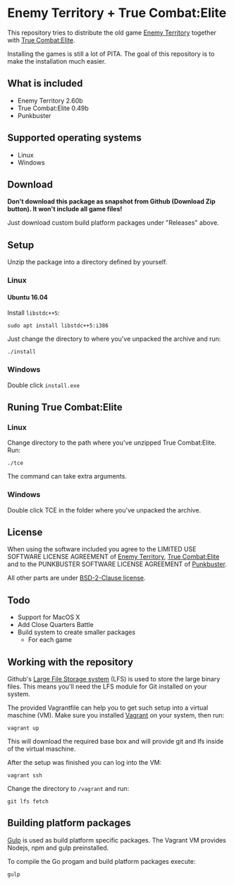 # Enemy Territory + True Combat:Elite

This repository tries to distribute the old game [Enemy Territory](http://www.enemy-territory.com/)
together with [True Combat:Elite](http://www.truecombat.net/).

Installing the games is still a lot of PITA. The goal of this repository is to make the installation much easier.

## What is included

- Enemy Territory 2.60b
- True Combat:Elite 0.49b
- Punkbuster

## Supported operating systems

- Linux
- Windows

## Download

**Don't download this package as snapshot from Github (Download Zip button). It won't include all game files!**

Just download custom build platform packages under "Releases" above.

## Setup

Unzip the package into a directory defined by yourself.

### Linux

#### Ubuntu 16.04

Install `libstdc++5`:

```
sudo apt install libstdc++5:i386
```

Just change the directory to where you've unpacked the archive and run:

```
./install
```

### Windows

Double click `install.exe`

## Runing True Combat:Elite

### Linux

Change directory to the path where you've unzipped True Combat:Elite.
Run:

```
./tce
```

The command can take extra arguments.

### Windows

Double click TCE in the folder where you've unpacked the archive.

## License

When using the software included you agree to the LIMITED USE SOFTWARE LICENSE AGREEMENT of
[Enemy Territory](EULA_Wolfenstein_Enemy_Territory.txt), [True Combat:Elite](EULA_TrueCombat_Elite.txt)
and to the PUNKBUSTER SOFTWARE LICENSE AGREEMENT of [Punkbuster](PB_EULA.txt).

All other parts are under [BSD-2-Clause license](LICENSE).

## Todo

* Support for MacOS X
* Add Close Quarters Battle
* Build system to create smaller packages
  * For each game

## Working with the repository

Github's [Large File Storage system](https://git-lfs.github.com/) (LFS) is used to store the large binary files.
This means you'll need the LFS module for Git installed on your system.

The provided Vagrantfile can help you to get such setup into a virtual maschine (VM).
Make sure you installed [Vagrant](https://www.vagrantup.com/) on your system, then run:

```
vagrant up
```

This will download the required base box and will provide git and lfs inside of the virtual maschine.

After the setup was finished you can log into the VM:

```
vagrant ssh
```

Change the directory to `/vagrant` and run:

```
git lfs fetch
```

## Building platform packages

[Gulp](http://gulpjs.com) is used as build platform specific packages.
The Vagrant VM provides Nodejs, npm and gulp preinstalled.

To compile the Go progam and build platform packages execute:

```
gulp
```
